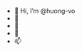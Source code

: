 - 👋 Hi, I’m @huong-vo
- 👀
- 🌱 
- 💞️ 
- 📫 

<!---
huong-vo/huong-vo is a ✨ special ✨ repository because its `README.md` (this file) appears on your GitHub profile.
You can click the Preview link to take a look at your changes.
--->
